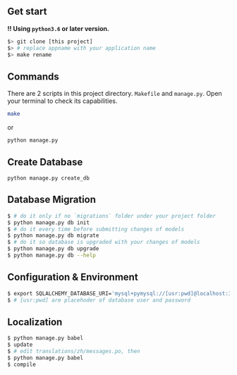 ## Get start
**!! Using `python3.6` or later version.**
```bash
$> git clone [this project]
$> # replace appname with your application name
$> make rename
```

## Commands
There are 2 scripts in this project directory. `Makefile` and `manage.py`.
Open your terminal to check its capabilities.
```bash
make
```
or
```
python manage.py
```
## Create Database
```
python manage.py create_db
```

## Database Migration

```bash
$ # do it only if no `migrations` folder under your project folder
$ python manage.py db init
$ # do it every time before submitting changes of models
$ python manage.py db migrate
$ # do it so database is upgraded with your changes of models
$ python manage.py db upgrade
$ python manage.py db --help
```

## Configuration & Environment
```bash
$ export SQLALCHEMY_DATABASE_URI='mysql+pymysql://[usr:pwd]@localhost:32768/enmon?charset=utf8'
$ # [usr:pwd] are placehoder of database user and password
```

## Localization
```bash
$ python manage.py babel
$ update
$ # edit translations/zh/messages.po, then
$ python manage.py babel
$ compile
```
